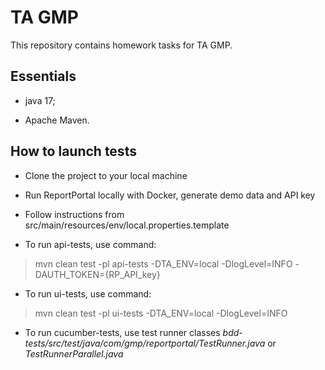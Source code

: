 # TA GMP
This repository contains homework tasks for TA GMP.

## Essentials

* java 17;

* Apache Maven.

## How to launch tests

* Clone the project to your local machine

* Run ReportPortal locally with Docker, generate demo data and API key

* Follow instructions from src/main/resources/env/local.properties.template

* To run api-tests, use command:

> mvn clean test -pl api-tests -DTA_ENV=local -DlogLevel=INFO -DAUTH_TOKEN={RP_API_key}

* To run ui-tests, use command:

> mvn clean test -pl ui-tests -DTA_ENV=local -DlogLevel=INFO

* To run cucumber-tests, use test runner classes *bdd-tests/src/test/java/com/gmp/reportportal/TestRunner.java* or
  *TestRunnerParallel.java*
